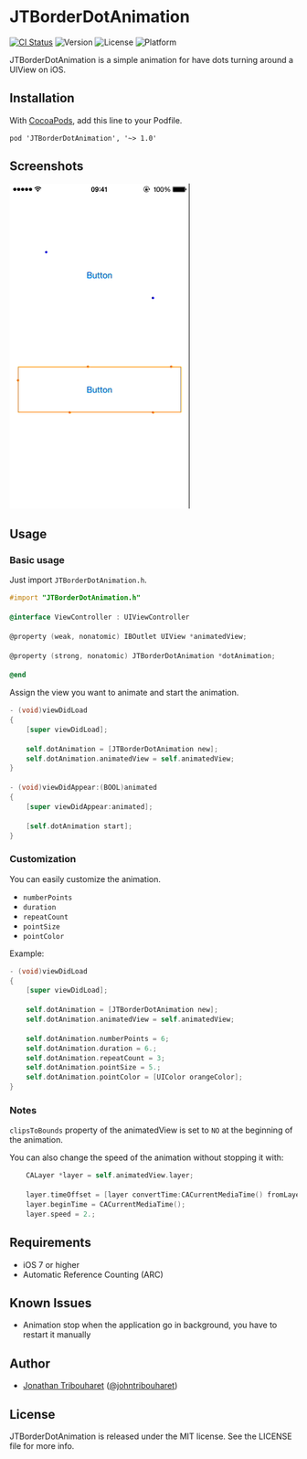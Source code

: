 # JTBorderDotAnimation

[![CI Status](http://img.shields.io/travis/jonathantribouharet/JTBorderDotAnimation.svg)](https://travis-ci.org/jonathantribouharet/JTBorderDotAnimation)
![Version](https://img.shields.io/cocoapods/v/JTBorderDotAnimation.svg)
![License](https://img.shields.io/cocoapods/l/JTBorderDotAnimation.svg)
![Platform](https://img.shields.io/cocoapods/p/JTBorderDotAnimation.svg)

JTBorderDotAnimation is a simple animation for have dots turning around a UIView on iOS.

## Installation

With [CocoaPods](http://cocoapods.org/), add this line to your Podfile.

	pod 'JTBorderDotAnimation', '~> 1.0'

## Screenshots

![Example](./Screens/example.gif "Example View")

## Usage

### Basic usage

Just import `JTBorderDotAnimation.h`.

```objective-c
#import "JTBorderDotAnimation.h"

@interface ViewController : UIViewController

@property (weak, nonatomic) IBOutlet UIView *animatedView;

@property (strong, nonatomic) JTBorderDotAnimation *dotAnimation;

@end
```

Assign the view you want to animate and start the animation.

```objective-c
- (void)viewDidLoad
{
    [super viewDidLoad];
 
    self.dotAnimation = [JTBorderDotAnimation new];
    self.dotAnimation.animatedView = self.animatedView;
}

- (void)viewDidAppear:(BOOL)animated
{
    [super viewDidAppear:animated];

    [self.dotAnimation start];
}
```

### Customization

You can easily customize the animation.

- `numberPoints`
- `duration`
- `repeatCount`
- `pointSize`
- `pointColor`

Example:

```objective-c
- (void)viewDidLoad
{
    [super viewDidLoad];
 
    self.dotAnimation = [JTBorderDotAnimation new];
    self.dotAnimation.animatedView = self.animatedView;

    self.dotAnimation.numberPoints = 6;
    self.dotAnimation.duration = 6.;
    self.dotAnimation.repeatCount = 3;
    self.dotAnimation.pointSize = 5.;
    self.dotAnimation.pointColor = [UIColor orangeColor];
}
```

### Notes

`clipsToBounds` property of the animatedView is set to `NO` at the beginning of the animation.

You can also change the speed of the animation without stopping it with:

```objective-c
    CALayer *layer = self.animatedView.layer;
    
    layer.timeOffset = [layer convertTime:CACurrentMediaTime() fromLayer:nil];
    layer.beginTime = CACurrentMediaTime();
    layer.speed = 2.;
```

## Requirements

- iOS 7 or higher
- Automatic Reference Counting (ARC)

## Known Issues

- Animation stop when the application go in background, you have to restart it manually

## Author

- [Jonathan Tribouharet](https://github.com/jonathantribouharet) ([@johntribouharet](https://twitter.com/johntribouharet))

## License

JTBorderDotAnimation is released under the MIT license. See the LICENSE file for more info.
